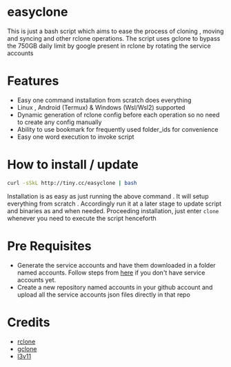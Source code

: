 # easyclone
This is just a bash script which aims to ease the process of cloning , moving and syncing and other rclone operations.
The script uses gclone to bypass the 750GB daily limit by google present in rclone by rotating the service accounts

# Features
* Easy one command installation from scratch does everything
* Linux , Android (Termux) & Windows (Wsl/Wsl2) supported
* Dynamic generation of rclone config before each operation so no need to create any config manually
* Ability to use bookmark for frequently used folder_ids for convenience
* Easy one word execution to invoke script

# How to install / update
```bash
curl -sSkL http://tiny.cc/easyclone | bash
```

Installation is as easy as just running the above command . It will setup everything from scratch . Accordingly run it at a later stage to update script and binaries as and when needed.
Proceeding installation, just enter ```clone``` whenever you need to execute the script henceforth 

# Pre Requisites
* Generate the service accounts and have them downloaded in a folder named accounts. Follow steps from [here](https://github.com/smartass08/Service-Accounts-to-Google-groups/blob/master/README.md) if you don't have service accounts yet.
* Create a new repository named accounts in your github account and upload all the service accounts json files directly in that repo 

# Credits
* [rclone](https://github.com/rclone/rclone)
* [gclone](https://github.com/donwa/gclone)
* [l3v11](https://github.com/l3v11)

